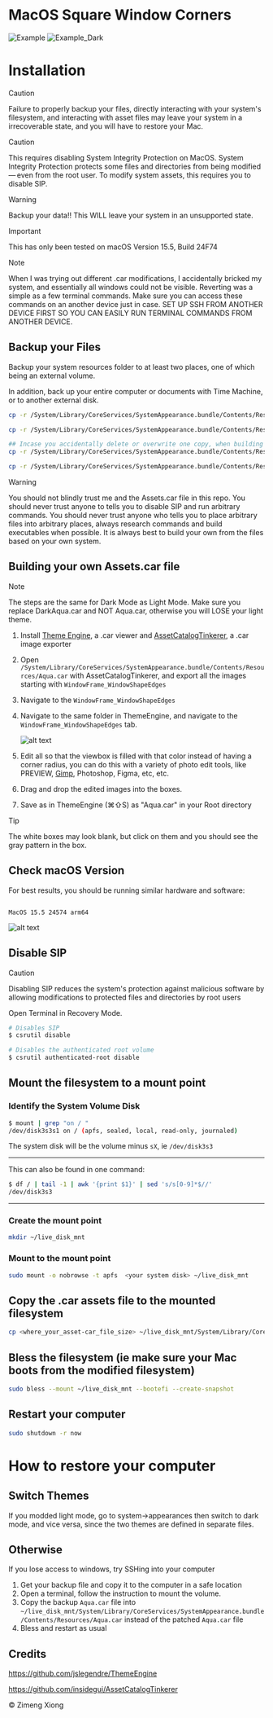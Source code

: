 # MacOS Square Window Corners

![Example](Example.png)
![Example_Dark](Example_Dark.png)

# Installation

> [!CAUTION]
> Failure to properly backup your files, directly interacting with your system's filesystem, and interacting with asset files may leave your system in a irrecoverable state, and you will have to restore your Mac.

> [!CAUTION]
> This requires disabling System Integrity Protection on MacOS. System Integrity Protection protects some files and directories from being modified — even from the root user. To modify system assets, this requires you to disable SIP.

> [!WARNING]
> Backup your data!! This WILL leave your system in an unsupported state.

> [!IMPORTANT]
> This has only been tested on macOS Version 15.5, Build 24F74

> [!NOTE]
> When I was trying out different .car modifications, I accidentally bricked my system, and essentially all windows could not be visible. Reverting was a simple as a few terminal commands. Make sure you can access these commands on an another device just in case. SET UP SSH FROM ANOTHER DEVICE FIRST SO YOU CAN EASILY RUN TERMINAL COMMANDS FROM ANOTHER DEVICE.

## Backup your Files

Backup your system resources folder to at least two places, one of which being an external volume.

In addition, back up your entire computer or documents with Time Machine, or to another external disk.

```bash
cp -r /System/Library/CoreServices/SystemAppearance.bundle/Contents/Resources/ ~/Documents/resources_bak

cp -r /System/Library/CoreServices/SystemAppearance.bundle/Contents/Resources/ /Volumes/<your_external_drive>

## Incase you accidentally delete or overwrite one copy, when building the .car assets file
cp -r /System/Library/CoreServices/SystemAppearance.bundle/Contents/Resources/ ~/Desktop/resources_bak

cp -r /System/Library/CoreServices/SystemAppearance.bundle/Contents/Resources/ ~/.resources_bak
```

> [!WARNING]
> You should not blindly trust me and the Assets.car file in this repo. You should never trust anyone to tells you to disable SIP and run arbitrary commands. You should never trust anyone who tells you to place arbitrary files into arbitrary places, always research commands and build executables when possible. It is always best to build your own from the files based on your own system.

## Building your own Assets.car file

> [!NOTE]
> The steps are the same for Dark Mode as Light Mode. Make sure you replace DarkAqua.car and NOT Aqua.car, otherwise you will LOSE your light theme.

1. Install [Theme Engine](<https://github.com/jslegendre/ThemeEngine/releases/download/v1.0.0(119)/ThemeEngine.zip>), a .car viewer and [AssetCatalogTinkerer](https://github.com/insidegui/AssetCatalogTinkerer), a .car image exporter
2. Open `/System/Library/CoreServices/SystemAppearance.bundle/Contents/Resources/Aqua.car` with AssetCatalogTinkerer, and export all the images starting with `WindowFrame_WindowShapeEdges`
3. Navigate to the `WindowFrame_WindowShapeEdges`
4. Navigate to the same folder in ThemeEngine, and navigate to the `WindowFrame_WindowShapeEdges` tab.

   ![alt text](ThemeEngineSidebar.png)

5. Edit all so that the viewbox is filled with that color instead of having a corner radius, you can do this with a variety of photo edit tools, like PREVIEW, [Gimp](https://www.gimp.org/), Photoshop, Figma, etc, etc.
6. Drag and drop the edited images into the boxes.
7. Save as in ThemeEngine (⌘⇧S) as "Aqua.car" in your Root directory

> [!TIP]
> The white boxes may look blank, but click on them and you should see the gray pattern in the box.

## Check macOS Version

For best results, you should be running similar hardware and software:

```

MacOS 15.5 24574 arm64

```

![alt text](Neofetch.png)

## Disable SIP

> [!CAUTION]
> Disabling SIP reduces the system's protection against malicious software by allowing modifications to protected files and directories by root users

Open Terminal in Recovery Mode.

```bash
# Disables SIP
$ csrutil disable

# Disables the authenticated root volume
$ csrutil authenticated-root disable
```

## Mount the filesystem to a mount point

### Identify the System Volume Disk

```bash
$ mount | grep "on / "
/dev/disk3s3s1 on / (apfs, sealed, local, read-only, journaled)
```

The system disk will be the volume minus `sX`, ie `/dev/disk3s3`

---

This can also be found in one command:

```bash
$ df / | tail -1 | awk '{print $1}' | sed 's/s[0-9]*$//'
/dev/disk3s3
```

---

### Create the mount point

```bash
mkdir ~/live_disk_mnt
```

### Mount to the mount point

```bash
sudo mount -o nobrowse -t apfs  <your system disk> ~/live_disk_mnt
```

## Copy the .car assets file to the mounted filesystem

```bash
cp <where_your_asset-car_file_size> ~/live_disk_mnt/System/Library/CoreServices/SystemAppearance.bundle/Contents/Resources/Aqua.car
```

## Bless the filesystem (ie make sure your Mac boots from the modified filesystem)

```bash
sudo bless --mount ~/live_disk_mnt --bootefi --create-snapshot
```

## Restart your computer

```bash
sudo shutdown -r now
```

# How to restore your computer

## Switch Themes

If you modded light mode, go to system->appearances then switch to dark mode, and vice versa, since the two themes are defined in separate files.

## Otherwise

If you lose access to windows, try SSHing into your computer

1. Get your backup file and copy it to the computer in a safe location
2. Open a terminal, follow the instruction to mount the volume.
3. Copy the backup `Aqua.car` file into `~/live_disk_mnt/System/Library/CoreServices/SystemAppearance.bundle/Contents/Resources/Aqua.car` instead of the patched `Aqua.car` file
4. Bless and restart as usual

## Credits

https://github.com/jslegendre/ThemeEngine

https://github.com/insidegui/AssetCatalogTinkerer

© Zimeng Xiong

